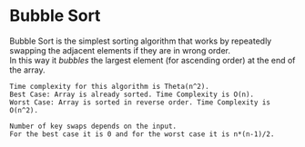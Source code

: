 # Bubble Sort  

Bubble Sort is the simplest sorting algorithm that works by repeatedly swapping the adjacent elements if they are in wrong order.  
In this way it *bubbles* the largest element (for ascending order) at the end of the array.  
    
    Time complexity for this algorithm is Theta(n^2).  
    Best Case: Array is already sorted. Time Complexity is O(n).  
    Worst Case: Array is sorted in reverse order. Time Complexity is O(n^2).  
    
    Number of key swaps depends on the input.  
    For the best case it is 0 and for the worst case it is n*(n-1)/2.  
